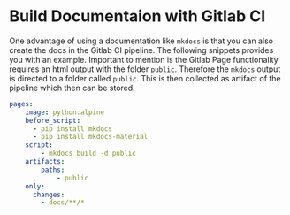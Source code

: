 # Build Documentaion with Gitlab CI

One advantage of using a documentation like `mkdocs` is that you can also create the docs in the Gitlab CI pipeline. The following snippets provides you with an example. Important to mention is the Gitlab Page functionality requires an html output with the folder `public`. Therefore the `mkdocs` output is directed to a folder called `public`. This is then collected as artifact of the pipeline which then can be stored. 

```yaml
pages:
    image: python:alpine
    before_script:
      - pip install mkdocs
      - pip install mkdocs-material
    script:
        - mkdocs build -d public
    artifacts:
        paths:
            - public
    only:
      changes:
        - docs/**/*
```


